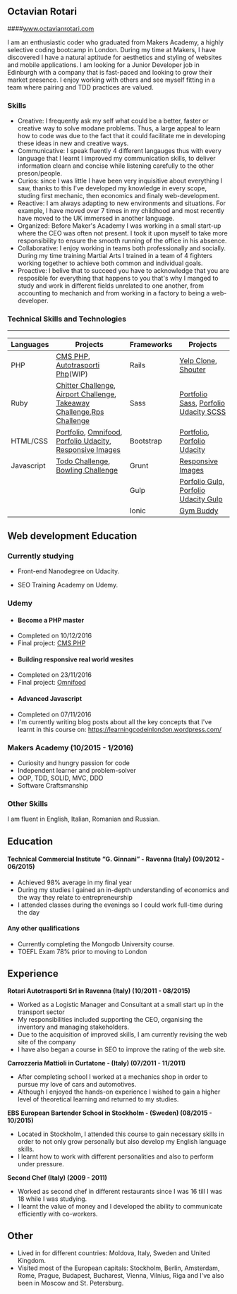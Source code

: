 ## Octavian Rotari

####www.octavianrotari.com

I am an enthusiastic coder who graduated from Makers Academy, a highly selective coding bootcamp in London. During my time at Makers, I have discovered I have a natural aptitude for aesthetics and styling of websites and mobile applications. I am looking for a Junior Developer job in Edinburgh with a company that is fast-paced and looking to grow their market presence. I enjoy working with others and see myself fitting in a team where pairing and TDD practices are valued.

### Skills
 - Creative: I frequently ask my self what could be a better, faster or creative way to solve modane problems. Thus, a large appeal to learn how to code was due to the fact that it could facilitate me in developing these ideas in new and creative ways.
 - Communicative: I speak fluently 4 different langauges thus with every language that I learnt I improved my communication skills, to deliver information clearn and concise while listening carefully to the other preson/people.
 - Curios: since I was little I have been very inquisitive about everything I saw, thanks to this I've developed my knowledge in every scope, studing first mechanic, then economics and finaly web-development.
 - Reactive: I am always adapting to new environments and situations. For example, I have moved over 7 times in my childhood and most recently have moved to the UK immersed in another language.
 - Organized: Before Maker's Academy I was working in a small start-up where the CEO was often not present. I took it upon myself to take more responsibility to ensure the smooth running of the office in his absence.
 - Collaborative: I enjoy working in teams both professionally and socially. During my time training Martial Arts I trained in a team of 4 fighters working together to achieve both common and individual goals.
 - Proactive: I belive that to succeed you have to acknowledge that you are resposible for everything that happens to you that's why I manged to study and work in different fields unrelated to one another, from accounting to mechanich and from working in a factory to being a web-developer. 

### Technical Skills and Technologies
---------------------------------
|Languages|Projects|Frameworks|Projects|
|----------------|----------------|----------------|----------------|
|PHP|[CMS PHP](https://github.com/OctavianRotari/cms_php), [Autotrasporti Php](https://github.com/OctavianRotari/autotrasportiPhp)(WIP)|Rails|[Yelp Clone](https://github.com/OctavianRotari/yelp_clone), [Shouter](https://github.com/OctavianRotari/Shouter)|
|Ruby|[Chitter Challenge](https://github.com/octavianrotari/chitter-challenge), [Airport Challenge](https://github.com/octavianrotari/airport_challenge), [Takeaway Challenge](https://github.com/OctavianRotari/takeaway-challenge),[Rps Challenge](https://github.com/OctavianRotari/rps-challenge)|Sass|[Portfolio Sass](https://github.com/OctavianRotari/portfolio/tree/master/src/resources/scss), [Porfolio Udacity SCSS](https://github.com/OctavianRotari/porfolio_udacity/tree/master/src/resources/scss)|
|HTML/CSS|[Portfolio](https://github.com/OctavianRotari/portfolio), [Omnifood](https://github.com/OctavianRotari/Omnifood), [Porfolio Udacity](https://github.com/OctavianRotari/porfolio_udacity), [ Responsive Images](https://github.com/OctavianRotari/responsive_images)|Bootstrap|[Portfolio](https://github.com/OctavianRotari/portfolio), [Porfolio Udacity](https://github.com/OctavianRotari/porfolio_udacity)|
|Javascript|[Todo Challenge](https://github.com/OctavianRotari/todo_challenge), [Bowling Challenge](https://github.com/OctavianRotari/bowling-challenge)|Grunt|[Responsive Images](https://github.com/OctavianRotari/responsive_images/blob/master/Gruntfile.js)|
|||Gulp|[Porfolio Gulp](https://github.com/OctavianRotari/portfolio/blob/master/gulpfile.js), [Porfolio Udacity Gulp](https://github.com/OctavianRotari/porfolio_udacity/blob/master/gulpfile.js)|
|||Ionic|[Gym Buddy](https://github.com/OctavianRotari/GymBuddy)|


## Web development Education

### Currently studying

* Front-end Nanodegree on Udacity.

* SEO Training Academy on Udemy.

### Udemy

- #### Become a PHP master

 * Completed on 10/12/2016
  * Final project: [CMS PHP](https://github.com/OctavianRotari/cms_php)

- #### Building responsive real world wesites

 * Completed on 23/11/2016
  * Final project: [Omnifood](https://github.com/OctavianRotari/Omnifood)

- #### Advanced Javascript

 * Completed on 07/11/2016
  * I'm currently writing blog posts about all the key concepts that I've learnt in this course on:
 https://learningcodeinlondon.wordpress.com/

### Makers Academy (10/2015 - 1/2016)

- Curiosity and hungry passion for code
- Independent learner and problem-solver
- OOP, TDD, SOLID, MVC, DDD
- Software Craftsmanship

### Other Skills

 I am fluent in English, Italian, Romanian and Russian.

## Education

#### Technical Commercial Institute “G. Ginnani” - Ravenna (Italy) (09/2012 - 06/2015)

 - Achieved 98% average in my final year
 - During my studies I gained an in-depth understanding of economics and the way they relate to entrepreneurship
 - I attended classes during the evenings so I could work full-time during the day


#### Any other qualifications

 - Currently completing the Mongodb University course.
 - TOEFL Exam 78% prior to moving to London

## Experience

**Rotari Autotrasporti Srl in Ravenna (Italy) (10/2011 - 08/2015)**

- Worked as a Logistic Manager and Consultant at a small start up in the transport sector
- My responsibilities included supporting the CEO, organising the inventory and managing stakeholders.
- Due to the acquisition of improved skills, I am currently revising the web site of the company
- I have also began a course in SEO to improve the rating of the web site.

**Carrozzeria Mattioli in Curtatone - (Italy) (07/2011 - 11/2011)**

- After completing school I worked at a mechanics shop in order to pursue my love of cars and automotives.
- Although I enjoyed the hands-on experience I wished to gain a higher level of theoretical learning and returned to my studies.

**EBS European Bartender School in Stockholm - (Sweden) (08/2015 - 10/2015)**

- Located in Stockholm, I attended this course to gain necessary skills in order to not only grow personally but also develop my English language skills.
- I learnt how to work with different personalities and also to perform under pressure.

**Second Chef (Italy) (2009 - 2011)**
- Worked as second chef in different restaurants since I was 16 till I was 18 while I was studying.
- I learnt the value of money and I developed the ability to communicate efficiently with co-workers.

## Other

- Lived in for different countries: Moldova, Italy, Sweden and United Kingdom.
- Visited most of the European capitals: Stockholm, Berlin, Amsterdam, Rome, Prague, Budapest, Bucharest, Vienna, Vilnius, Riga and I've also been in Moscow and St. Petersburg.
